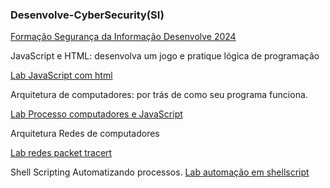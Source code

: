 
  <h3> Desenvolve-CyberSecurity(SI) </h3>  </p>
   <a href=https://docs.google.com/document/d/e/2PACX-1vSfEyXSOcMsmu2gyci3YCSHpCDNoeufjtWklvDZ3cmbdQEUOL8C8sNXqoAB7nWXzmORKJ7ma-JK646w/pub/> Formação Segurança da Informação Desenvolve 2024 </a>  </p>
        </li>
      </p>
JavaScript e HTML: desenvolva um jogo e pratique lógica de programação </p>
<a href=https://github.com/BrunoSantos88/Desenvolve-Security/tree/main/javascript_semana_1/> Lab JavaScript com html </a>  </p>
        </li>
 Arquitetura de computadores: por trás de como seu programa funciona.  </p>
 <a href=https://github.com/BrunoSantos88/Desenvolve-Security/tree/main/arquitetura_semana_2/> Lab Processo computadores e JavaScript </a>  </p>

Arquitetura Redes de computadores  </p>
<a href=https://github.com/BrunoSantos88/Desenvolve-Trilha-SI/tree/main/redes_semana_5-6-7/> Lab redes packet tracert </a>  </p>

Shell Scripting Automatizando processos.
<a href= https://github.com/BrunoSantos88/Desenvolve-Trilha-SI/tree/main/redes_semana_5-6-7/> Lab automação em shellscript </a>  </p>
  
